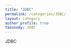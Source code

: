 ```yaml
---
title: "JDBC"
permalink: /categories/JDBC/
layout: category
author_profile: true
taxonomy: JDBC
---
```

JDBC